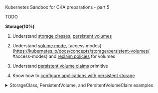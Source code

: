 Kubernetes Sandbox for CKA  preparations - part 5

TODO 

**Storage(10%)**


1. Understand [storage classes](https://kubernetes.io/docs/concepts/storage/storage-classes/), [persistent volumes](https://kubernetes.io/docs/concepts/storage/persistent-volumes/)

2. Understand [volume mode](https://kubernetes.io/docs/concepts/storage/persistent-volumes/#volume-mode), [access modes](https://kubernetes.io/docs/concepts/storage/persistent-volumes/
#access-modes) and [reclaim policies](https://kubernetes.io/docs/concepts/storage/persistent-volumes/#reclaim-policy) for volumes

3. Understand [persistent volume claims](https://kubernetes.io/docs/concepts/storage/persistent-volumes/#persistentvolumeclaims) primitive

4. Know how to [configure applications with persistent storage](https://kubernetes.io/docs/tasks/configure-pod-container/configure-volume-storage/)

<details>
<summary> StorageClass, PersistentVolume, and PersitentVolumeClaim examples </summary>







